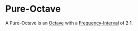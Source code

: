 # Pure-Octave

A Pure-Octave is an [Octave](90000015.md) with a [Frequency-Interval](10000062.md) of 2:1.
